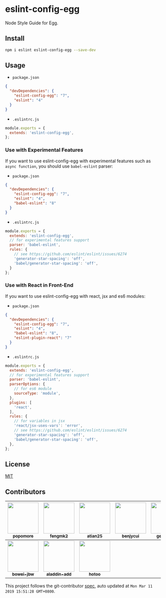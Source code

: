 # eslint-config-egg

Node Style Guide for Egg.

## Install

```bash
npm i eslint eslint-config-egg --save-dev
```

## Usage

- `package.json`

```json
{
  "devDependencies": {
    "eslint-config-egg": "7",
    "eslint": "4"
  }
}
```

- `.eslintrc.js`

```js
module.exports = {
  extends: 'eslint-config-egg',
};
```

### Use with Experimental Features

If you want to use eslint-config-egg with experimental features such as `async function`, you should use `babel-eslint` parser:

- `package.json`

```json
{
  "devDependencies": {
    "eslint-config-egg": "7",
    "eslint": "4",
    "babel-eslint": "8"
  }
}
```

- `.eslintrc.js`

```js
module.exports = {
  extends: 'eslint-config-egg',
  // for experimental features support
  parser: 'babel-eslint',
  rules: {
    // see https://github.com/eslint/eslint/issues/6274
    'generator-star-spacing': 'off',
    'babel/generator-star-spacing': 'off',
  }
};
```

### Use with React in Front-End

If you want to use eslint-config-egg with react, jsx and es6 modules:

- `package.json`

```json
{
  "devDependencies": {
    "eslint-config-egg": "7",
    "eslint": "4",
    "babel-eslint": "8",
    "eslint-plugin-react": "7"
  }
}
```

- `.eslintrc.js`

```js
module.exports = {
  extends: 'eslint-config-egg',
  // for experimental features support
  parser: 'babel-eslint',
  parserOptions: {
    // for es6 module
    sourceType: 'module',
  },
  plugins: [
    'react',
  ],
  rules: {
    // for variables in jsx
    'react/jsx-uses-vars': 'error',
    // see https://github.com/eslint/eslint/issues/6274
    'generator-star-spacing': 'off',
    'babel/generator-star-spacing': 'off',
  },
};
```

## License

[MIT](LICENSE)

<!-- GITCONTRIBUTOR_START -->

## Contributors

|[<img src="https://avatars1.githubusercontent.com/u/360661?v=4" width="100px;"/><br/><sub><b>popomore</b></sub>](https://github.com/popomore)<br/>|[<img src="https://avatars0.githubusercontent.com/u/156269?v=4" width="100px;"/><br/><sub><b>fengmk2</b></sub>](https://github.com/fengmk2)<br/>|[<img src="https://avatars2.githubusercontent.com/u/227713?v=4" width="100px;"/><br/><sub><b>atian25</b></sub>](https://github.com/atian25)<br/>|[<img src="https://avatars0.githubusercontent.com/u/3580607?v=4" width="100px;"/><br/><sub><b>benjycui</b></sub>](https://github.com/benjycui)<br/>|[<img src="https://avatars0.githubusercontent.com/u/3274850?v=4" width="100px;"/><br/><sub><b>geekdada</b></sub>](https://github.com/geekdada)<br/>|[<img src="https://avatars3.githubusercontent.com/u/985607?v=4" width="100px;"/><br/><sub><b>dead-horse</b></sub>](https://github.com/dead-horse)<br/>|
| :---: | :---: | :---: | :---: | :---: | :---: |
[<img src="https://avatars1.githubusercontent.com/u/10082151?v=4" width="100px;"/><br/><sub><b>bowei-jbw</b></sub>](https://github.com/bowei-jbw)<br/>|[<img src="https://avatars2.githubusercontent.com/u/13050025?v=4" width="100px;"/><br/><sub><b>aladdin-add</b></sub>](https://github.com/aladdin-add)<br/>|[<img src="https://avatars1.githubusercontent.com/u/143572?v=4" width="100px;"/><br/><sub><b>hotoo</b></sub>](https://github.com/hotoo)<br/>

This project follows the git-contributor [spec](https://github.com/xudafeng/git-contributor), auto updated at `Mon Mar 11 2019 15:51:28 GMT+0800`.

<!-- GITCONTRIBUTOR_END -->
